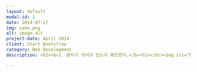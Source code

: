 ```yaml
---
layout: default
modal-id: 2
date: 2014-07-17
img: cake.png
alt: image-alt
project-date: April 2014
client: Start Bootstrap
category: Web Development
description: <h2><b>1. 환자가 의식이 있는지 확인한다.</b><h1></br><img src="http://www.kacpr.org/image/illust/1_img1.gif"></br>주위의 안전을 확인하고 환자에게 다가가서, "괜찮으세요?" 하고 큰 소리로 물어보며 환자의 의식을 확인한다. 눈으로 훑으면서 호흡이 있는지도 확인한다.</br>외상이 의심된다면 절대로 흔들지 말 것.</br>경추나 척추를 다쳤을 경우 흔들면 2차 손상을 일으킬 수 있다.</br><h2><b>2. 주변에 있는 사람에게 환자의 상태를 알리고 119에 신고할 것을 요청한다.</b></h2><img src="http://www.kacpr.org/image/illust/1_img2.gif"></br>이 때 주변인에게 손가락으로 찌르는 제스처와 함께 눈을 맞추어야 하며 특히 단호한 목소리로 "청바지에 빨간 티 입으신 분!"하는 식으로 확실하게 지목하여야 한다. 그렇지 않으면 군중심리와 방관자 효과로 인해 책임감이 분산되어 아무도 신고를 안 하는 상황이 일어날 수 있다.</br>장소가 규모가 큰 역이나 공항 등인 경우 AED가 비치되어 있을 수 있으니 한 사람에게는 신고를, 다른 사람에게는 AED를 가지고고 올 것을 요청한다.</br><h2><b>3. 흉부압박을 실시한다.</b></h2><img src="http://www.kacpr.org/image/illust/1_img3.gif"></br>한쪽 손등 위에 다른 쪽 손바닥을 얹어 깍지를 끼고 아래쪽 손가락을 위로 젖힌 상태에서 아래쪽 손바닥의 가장 밑 부분으로 환자의 양쪽 가슴 중앙지점,을 4~5cm 깊이 위치를 분당 100회 이상의 속도로 30회 압박한다.</br>두 팔을 굽히지 않게 곧게 펴서 지면과 수직이 되도록 하여, 팔 힘이 아닌 모든 체중을 실어 박력 있게 누른다. 영화나 드라마에서 나오는 것처럼 조물조물하면 안 되며 사람을 압축 내지는 눌러 죽일 기세로 눌러야 한다. 그리고 압박 사이에는 환자의 흉부가 이전 모양으로 돌아올 수 있도록 압박한 팔을 충분히 위로 들어올려 주어야 한다. 이 때 손을 가슴에서 떼지 않도록 한다. 흉부압박을 중단하는 시간은 10초를 넘기면 안 된다.</br>1.엎드린 환자의 경우 바닥에 눕힐 때 환자가 외상이 있음이 의심된다면 두 사람 이상의 도움을 받아 환자의 머리와 목과 몸이 통나무처럼 일자가 되도록 동시에 눕히도록 한다.</br>2.환자의 옷이 심폐소생술에 방해가 되는 종류일 경우(단추나 브레지어등) 안전을 위해서 제거하는것이 좋다. 물론 그럴여유가 없다면 생략해도 상관없지만 찰과상등의 외상을 입힐 가능성이 있다.</br><h2><b>4. 2회의 인공호흡을 실시한다.</h2></b></br><img src="http://www.kacpr.org/image/illust/1_img4.gif"></br>이마를 눌러 젖히고 턱을 손가락으로 받쳐드는 자세를 취한다. 1초에 걸쳐서 숨을 들여넣어야 하면 숨을 넣어주면서 가슴이 올라가는지 확인해야 된다. 입은 동그랗게 오므리고 불어넣어야 된다. </br>1.너무 세게 불어넣으면 기흉이 생길 수 있다.</br>2.경험이 없고 경황도 없는 일반인은 생략해도 된다.</br>실제로 미국이나 영국 같은 선진국에서는 인공호흡을 배제한 CPR을 보급하고 있고 인공호흡으로 인한 부작용도 존재하니 명심하도록 하자.</br><h2><b>5. 이후 30회의 흉부압박과 2회의 인공호흡을 반복한다.</h2><b></br><img src="http://www.kacpr.org/image/illust/1_img5.gif"></br>환자의 자발적인 호흡이 돌아오거나, 구급대원이 현장에 도착해서 환자를 인계받을 때까지 실시한다. <b>절대로 '구급차가 도착할 때까지'가 아니다.</b></br><h2><b>6. 회복</h2></b></br><img src="http://www.kacpr.org/image/illust/1_img6.gif"></br>환자가 안정화 단계에 접어들었다. 구급대원이 현장에 도착할 때 까지 환자의 추이를 살펴본다.!

---
```

